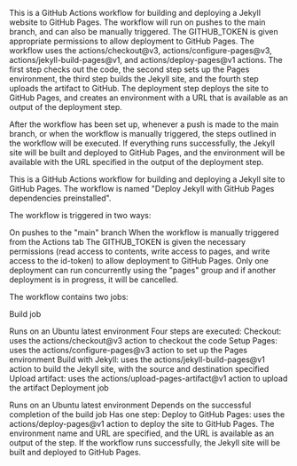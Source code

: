 This is a GitHub Actions workflow for building and deploying a Jekyll website to GitHub Pages. The workflow will run on pushes to the main branch, and can also be manually triggered. The GITHUB_TOKEN is given appropriate permissions to allow deployment to GitHub Pages. The workflow uses the actions/checkout@v3, actions/configure-pages@v3, actions/jekyll-build-pages@v1, and actions/deploy-pages@v1 actions. The first step checks out the code, the second step sets up the Pages environment, the third step builds the Jekyll site, and the fourth step uploads the artifact to GitHub. The deployment step deploys the site to GitHub Pages, and creates an environment with a URL that is available as an output of the deployment step.

After the workflow has been set up, whenever a push is made to the main branch, or when the workflow is manually triggered, the steps outlined in the workflow will be executed. If everything runs successfully, the Jekyll site will be built and deployed to GitHub Pages, and the environment will be available with the URL specified in the output of the deployment step.

This is a GitHub Actions workflow for building and deploying a Jekyll site to GitHub Pages. The workflow is named "Deploy Jekyll with GitHub Pages dependencies preinstalled".

The workflow is triggered in two ways:

On pushes to the "main" branch
When the workflow is manually triggered from the Actions tab
The GITHUB_TOKEN is given the necessary permissions (read access to contents, write access to pages, and write access to the id-token) to allow deployment to GitHub Pages. Only one deployment can run concurrently using the "pages" group and if another deployment is in progress, it will be cancelled.

The workflow contains two jobs:

Build job

Runs on an Ubuntu latest environment
Four steps are executed:
Checkout: uses the actions/checkout@v3 action to checkout the code
Setup Pages: uses the actions/configure-pages@v3 action to set up the Pages environment
Build with Jekyll: uses the actions/jekyll-build-pages@v1 action to build the Jekyll site, with the source and destination specified
Upload artifact: uses the actions/upload-pages-artifact@v1 action to upload the artifact
Deployment job

Runs on an Ubuntu latest environment
Depends on the successful completion of the build job
Has one step:
Deploy to GitHub Pages: uses the actions/deploy-pages@v1 action to deploy the site to GitHub Pages. The environment name and URL are specified, and the URL is available as an output of the step.
If the workflow runs successfully, the Jekyll site will be built and deployed to GitHub Pages.
